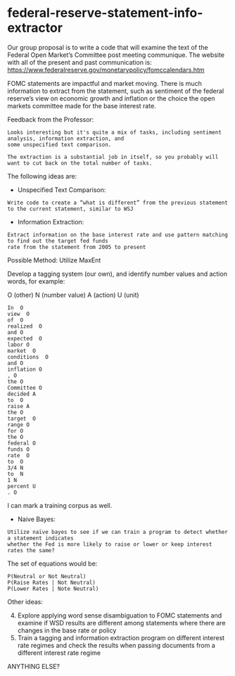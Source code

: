 # federal-reserve-statement-info-extractor

Our group proposal is to write a code that will examine the text of the Federal Open Market’s
Committee post meeting communique. The website with all of the present and past communication is:
https://www.federalreserve.gov/monetarypolicy/fomccalendars.htm

FOMC statements are impactful and market moving. There is much information to extract from the
statement, such as sentiment of the federal reserve’s view on economic growth and inflation or the
choice the open markets committee made for the base interest rate. 

Feedback from the Professor:

```
Looks interesting but it's quite a mix of tasks, including sentiment analysis, information extraction, and 
some unspecified text comparison.  

The extraction is a substantial job in itself, so you probably will want to cut back on the total number of tasks.
```

The following ideas are:

- Unspecified Text Comparison: 
```
Write code to create a “what is different” from the previous statement to the current statement, similar to WSJ
```

- Information Extraction:

```
Extract information on the base interest rate and use pattern matching to find out the target fed funds 
rate from the statement from 2005 to present
```

Possible Method: Utilize MaxEnt

Develop a tagging system (our own), and identify number values and action words, for example:

O (other)
N (number value)
A (action)
U (unit)

    In  O
    view  O
    of  O
    realized  O
    and O
    expected  O
    labor O
    market  O
    conditions  O
    and O
    inflation O
    , O
    the O
    Committee O
    decided A
    to  O
    raise A
    the O
    target  O
    range O
    for O
    the O
    federal O
    funds O
    rate  O
    to  O
    3/4 N
    to  N
    1 N
    percent U
    . O

I can mark a training corpus as well. 


- Naive Bayes:
```
Utilize naïve bayes to see if we can train a program to detect whether a statement indicates
whether the Fed is more likely to raise or lower or keep interest rates the same?
```
The set of equations would be: 
```
P(Neutral or Not Neutral) 
P(Raise Rates | Not Neutral) 
P(Lower Rates | Note Neutral)
```

Other ideas:

4. Explore applying word sense disambiguation to FOMC statements and examine if WSD results are different among statements where there are changes in the base rate or policy
5. Train a tagging and information extraction program on different interest rate regimes and check the results when passing documents from a different interest rate regime 

ANYTHING ELSE?
